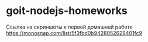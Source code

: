 # goit-nodejs-homeworks

Ссылка на скриншоты к первой домашней работе
https://monosnap.com/list/5f3fbd0b9428052628401fc9
